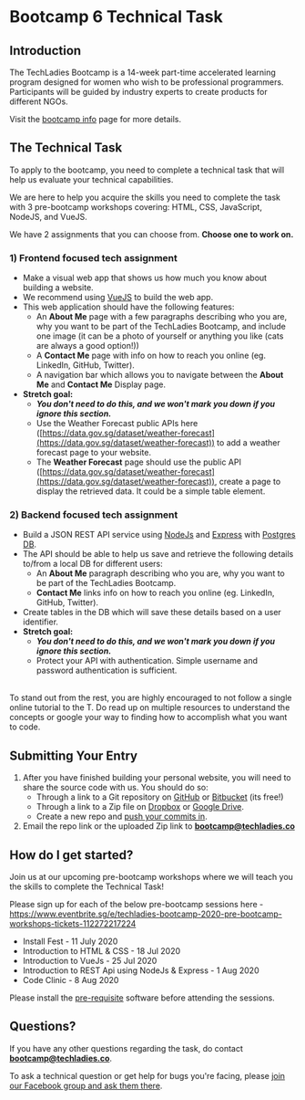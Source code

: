# Bootcamp 6 Technical Task

## Introduction

The TechLadies Bootcamp is a 14-week part-time accelerated learning program designed for women who wish to be professional programmers. Participants will be guided by industry experts to create products for different NGOs.

Visit the [bootcamp info](http://www.techladies.co/bootcamp-6) page for more details.

## The Technical Task

To apply to the bootcamp, you need to complete a technical task that will help us evaluate your technical capabilities.

We are here to help you acquire the skills you need to complete the task with 3 pre-bootcamp workshops covering: HTML, CSS, JavaScript, NodeJS, and VueJS.

We have 2 assignments that you can choose from. **Choose one to work on.**

### 1) Frontend focused tech assignment

* Make a visual web app that shows us how much you know about building a website.
* We recommend using [VueJS](https://vuejs.org/) to build the web app.
* This web application should have the following features:
    * An **About Me** page with a few paragraphs describing who you are, why you want to be part of the TechLadies Bootcamp, and include one image (it can be a photo of yourself or anything you like (cats are always a good option!))
    * A **Contact Me** page with info on how to reach you online (eg. LinkedIn, GitHub, Twitter).
    * A navigation bar which allows you to navigate between the **About Me** and **Contact Me** Display page.
* **Stretch goal:**
    * ***You don't need to do this, and we won't mark you down if you ignore this section.***
    * Use the Weather Forecast public APIs here ([https://data.gov.sg/dataset/weather-forecast](https://data.gov.sg/dataset/weather-forecast)) to add a weather forecast page to your website.
    * The **Weather Forecast** page should use the public API ([https://data.gov.sg/dataset/weather-forecast](https://data.gov.sg/dataset/weather-forecast)), create a page to display the retrieved data. It could be a simple table element.

### 2) Backend focused tech assignment

* Build a JSON REST API service using [NodeJs](https://nodejs.org/en/) and [Express](https://expressjs.com/) with [Postgres DB](https://www.postgresql.org/).
* The API should be able to help us save and retrieve the following details to/from a local DB for different users:
    * An **About Me** paragraph describing who you are, why you want to be part of the TechLadies Bootcamp.
    * **Contact Me** links info on how to reach you online (eg. LinkedIn, GitHub, Twitter).
* Create tables in the DB which will save these details based on a user identifier.
* **Stretch goal:**
    * ***You don't need to do this, and we won't mark you down if you ignore this section.***
    * Protect your API with authentication. Simple username and password authentication is sufficient.

<br>
To stand out from the rest, you are highly encouraged to not follow a single online tutorial to the T. Do read up on multiple resources to understand the concepts or google your way to finding how to accomplish what you want to code.

## Submitting Your Entry

1. After you have finished building your personal website, you will need to share the source code with us. You should do so:
    * Through a link to a Git repository on [GitHub](https://github.com) or [Bitbucket](https://bitbucket.com) (its free!)
    * Through a link to a Zip file on [Dropbox](https://dropbox.com) or [Google Drive](https://drive.google.com).
    * Create a new repo and [push your commits in](https://help.github.com/en/articles/pushing-commits-to-a-remote-repository).
2. Email the repo link or the uploaded Zip link to <b>[bootcamp@techladies.co](mailto:bootcamp@techladies.co)</b>

## How do I get started?

Join us at our upcoming pre-bootcamp workshops where we will teach you the skills to complete the Technical Task!

Please sign up for each of the below pre-bootcamp sessions here - https://www.eventbrite.sg/e/techladies-bootcamp-2020-pre-bootcamp-workshops-tickets-112272217224

* Install Fest - 11 July 2020
* Introduction to HTML & CSS - 18 Jul 2020
* Introduction to VueJs - 25 Jul 2020
* Introduction to REST Api using NodeJs & Express - 1 Aug 2020
* Code Clinic - 8 Aug 2020

Please install the [pre-requisite](pre_requisite_software.md) software before attending the sessions.

## Questions?

If you have any other questions regarding the task, do contact <b>[bootcamp@techladies.co](mailto:bootcamp@techladies.co)</b>.

To ask a technical question or get help for bugs you're facing, please [join our Facebook group and ask them there](https://www.facebook.com/groups/techladiescode).
